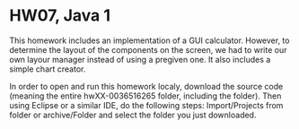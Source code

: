 # HW07, Java 1
This homework includes an implementation of a GUI calculator. However, to determine the layout of the components on the screen, we had to write our own layour manager instead of using a pregiven one.
It also includes a simple chart creator.

In order to open and run this homework localy, download the source code (meaning the entire hwXX-0036516265 folder, including the folder). Then using Eclipse or a similar IDE, do the following steps:
Import/Projects from folder or archive/Folder and select the folder you just downloaded.
